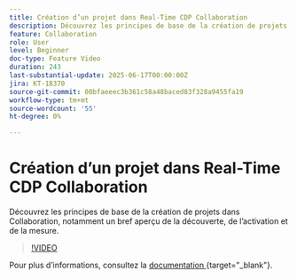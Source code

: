 ```yaml
---
title: Création d’un projet dans Real-Time CDP Collaboration
description: Découvrez les principes de base de la création de projets dans Collaboration, notamment un bref aperçu de la découverte, de l’activation et de la mesure.
feature: Collaboration
role: User
level: Beginner
doc-type: Feature Video
duration: 243
last-substantial-update: 2025-06-17T00:00:00Z
jira: KT-18370
source-git-commit: 00bfaeeec3b361c58a48baced83f328a9455fa19
workflow-type: tm+mt
source-wordcount: '55'
ht-degree: 0%

---
```



# Création d’un projet dans Real-Time CDP Collaboration

Découvrez les principes de base de la création de projets dans Collaboration, notamment un bref aperçu de la découverte, de l’activation et de la mesure.

>[!VIDEO](https://video.tv.adobe.com/v/3464036/?learn=on&enablevpops&captions=fre_fr)

Pour plus d’informations, consultez la [&#x200B; documentation &#x200B;](https://experienceleague.adobe.com/fr/docs/real-time-cdp-collaboration/using/collaborate/manage-projects){target="_blank"}.

